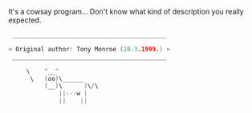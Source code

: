 It's a cowsay program... Don't know what kind of description you really expected.  

```c
 ___________________________________________ 

< Original author: Tony Monroe (28.3.1999.) >
 ___________________________________________ 

     \    ^__^              
      \   (oo)\______      
          (__)\      )\/\ 
              ||---w |       
              ||    ||       

```
